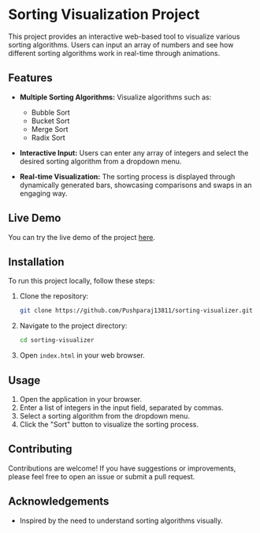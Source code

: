 # Sorting Visualization Project

This project provides an interactive web-based tool to visualize various sorting algorithms. Users can input an array of numbers and see how different sorting algorithms work in real-time through animations.

## Features

- **Multiple Sorting Algorithms:** Visualize algorithms such as:

  - Bubble Sort
  - Bucket Sort
  - Merge Sort
  - Radix Sort

- **Interactive Input:** Users can enter any array of integers and select the desired sorting algorithm from a dropdown menu.

- **Real-time Visualization:** The sorting process is displayed through dynamically generated bars, showcasing comparisons and swaps in an engaging way.

## Live Demo

You can try the live demo of the project [here](YOUR_HOSTED_PROJECT_LINK).

## Installation

To run this project locally, follow these steps:

1. Clone the repository:
   ```bash
   git clone https://github.com/Pushparaj13811/sorting-visualizer.git
   ```
2. Navigate to the project directory:
   ```bash
   cd sorting-visualizer
   ```
3. Open `index.html` in your web browser.

## Usage

1. Open the application in your browser.
2. Enter a list of integers in the input field, separated by commas.
3. Select a sorting algorithm from the dropdown menu.
4. Click the "Sort" button to visualize the sorting process.

## Contributing

Contributions are welcome! If you have suggestions or improvements, please feel free to open an issue or submit a pull request.

## Acknowledgements

- Inspired by the need to understand sorting algorithms visually.
